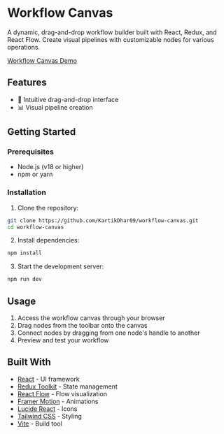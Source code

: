 # Workflow Canvas

A dynamic, drag-and-drop workflow builder built with React, Redux, and React Flow. Create visual pipelines with customizable nodes for various operations.

[Workflow Canvas Demo](https://workflow-canvas.vercel.app/)

## Features

- 🎨 Intuitive drag-and-drop interface
- 📊 Visual pipeline creation
  
## Getting Started

### Prerequisites

- Node.js (v18 or higher)
- npm or yarn

### Installation

1. Clone the repository:
```bash
git clone https://github.com/KartikDhar09/workflow-canvas.git
cd workflow-canvas
```

2. Install dependencies:
```bash
npm install
```

3. Start the development server:
```bash
npm run dev
```

## Usage

1. Access the workflow canvas through your browser
2. Drag nodes from the toolbar onto the canvas
3. Connect nodes by dragging from one node's handle to another
4. Preview and test your workflow

## Built With

- [React](https://react.dev/) - UI framework
- [Redux Toolkit](https://redux-toolkit.js.org/) - State management
- [React Flow](https://reactflow.dev/) - Flow visualization
- [Framer Motion](https://www.npmjs.com/package/framer-motion) - Animations
- [Lucide React](https://lucide.dev/) - Icons
- [Tailwind CSS](https://tailwindcss.com/) - Styling
- [Vite](https://vitejs.dev/) - Build tool

